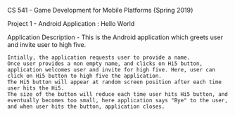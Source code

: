
CS 541 - Game Development for Mobile Platforms {Spring 2019}

Project 1 - Android Application  : Hello World


Application Description - 
	This is the Android application which greets user and invite user to high five.
	
	Intially, the application requests user to provide a name. 
	Once user provides a non empty name, and clicks on Hi5 button, application welcomes user and invite for high five. Here, user can click on Hi5 button to high five the application.
	The Hi5 button will appear at random screen position after each time user hits the Hi5.
	The size of the button will reduce each time user hits Hi5 button, and eventually becomes too small, here application says "Bye" to the user, and when user hits the button, application closes.	